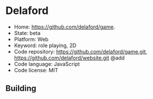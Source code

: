 # Delaford

- Home: https://github.com/delaford/game.
- State: beta
- Platform: Web
- Keyword: role playing, 2D
- Code repository: https://github.com/delaford/game.git, https://github.com/delaford/website.git @add
- Code language: JavaScript
- Code license: MIT

## Building
